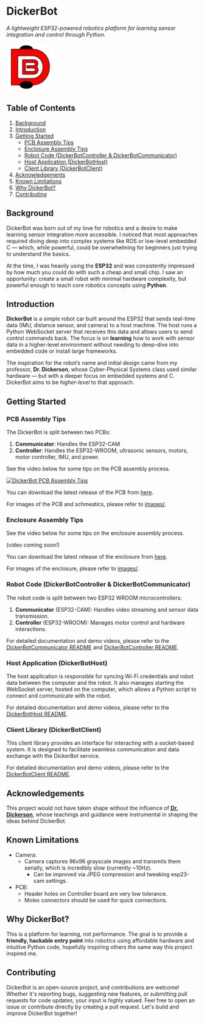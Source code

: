 # DickerBot
*A lightweight ESP32-powered robotics platform for learning sensor integration and control through Python.*

<img src="./images/DickerBotLogo.png" alt="DickerBot Logo" width="25%">

## Table of Contents

1. [Background](#background)
2. [Introduction](#introduction)
3. [Getting Started](#getting-started)
    - [PCB Assembly Tips](#pcb-assembly-tips)
    - [Enclosure Assembly Tips](#enclosure-assembly-tips)
    - [Robot Code (DickerBotController & DickerBotCommunicator)](#robot-code-dickerbotcontroller--dickerbotcommunicator)
    - [Host Application (DickerBotHost)](#host-application-dickerbothost)
    - [Client Library (DickerBotClient)](#client-library-dickerbotclient)
4. [Acknowledgements](#acknowledgements)
5. [Known Limitations](#known-limitations)
6. [Why DickerBot?](#why-dickerbot)
7. [Contributing](#contributing)

## Background

DickerBot was born out of my love for robotics and a desire to make learning sensor integration more accessible. I noticed that most approaches required diving deep into complex systems like ROS or low-level embedded C — which, while powerful, could be overwhelming for beginners just trying to understand the basics.

At the time, I was heavily using the **ESP32** and was consistently impressed by how much you could do with such a cheap and small chip. I saw an opportunity: create a small robot with minimal hardware complexity, but powerful enough to teach core robotics concepts using **Python**.

## Introduction

**DickerBot** is a simple robot car built around the ESP32 that sends real-time data (IMU, distance sensor, and camera) to a host machine. The host runs a Python WebSocket server that receives this data and allows users to send control commands back. The focus is on **learning** how to work with sensor data in a higher-level environment without needing to deep-dive into embedded code or install large frameworks.

The inspiration for the robot’s name and initial design came from my professor, **Dr. Dickerson**, whose Cyber-Physical Systems class used similar hardware — but with a deeper focus on embedded systems and C. DickerBot aims to be *higher-level* to that approach.

## Getting Started

### PCB Assembly Tips

The DickerBot is split between two PCBs:

1. **Communicator**: Handles the ESP32-CAM
2. **Controller**: Handles the ESP32-WROOM, ultrasonic sensors, motors, motor controller, IMU, and power.

See the video below for some tips on the PCB assembly process.

[![DickerBot PCB Assembly Tips](https://img.youtube.com/vi/EeNSNBCDw6I/0.jpg)](https://www.youtube.com/watch?v=EeNSNBCDw6I)

You can download the latest release of the PCB from [here](https://github.com/keshavshankar08/DickerBot/releases). 

For images of the PCB and schmeatics, please refer to [images/](./images/).

### Enclosure Assembly Tips

See the video below for some tips on the enclosure assembly process.

(video coming soon!)

You can download the latest release of the enclosure from [here](https://github.com/keshavshankar08/DickerBot/releases). 

For images of the enclosure, please refer to [images/](./images/).

### Robot Code (DickerBotController & DickerBotCommunicator)

The robot code is split between two ESP32 WROOM microcontrollers:

1. **Communicator** (ESP32-CAM): Handles video streaming and sensor data transmission.
2. **Controller** (ESP32-WROOM): Manages motor control and hardware interactions.

For detailed documentation and demo videos, please refer to the [DickerBotCommunicator README](./DickerBotCommunicator/README.md) and [DickerBotController README](./DickerBotController/README.md).

### Host Application (DickerBotHost)

The host application is responsible for syncing Wi-Fi credentials and robot data between the computer and the robot. It also manages starting the WebSocket server, hosted on the computer, which allows a Python script to connect and communicate with the robot.

For detailed documentation and demo videos, please refer to the [DickerBotHost README](./DickerBotHost/README.md).

### Client Library (DickerBotClient)

This client library provides an interface for interacting with a socket-based system. It is designed to facilitate seamless communication and data exchange with the DickerBot service.

For detailed documentation and demo videos, please refer to the [DickerBotClient README](./DickerBotClient/README.md).

## Acknowledgements
This project would not have taken shape without the influence of [**Dr. Dickerson**](https://www.engineering.pitt.edu/people/faculty/samuel-dickerson/), whose teachings and guidance were instrumental in shaping the ideas behind DickerBot.

## Known Limitations

- Camera: 
  - Camera captures 96x96 grayscale images and transmits them serially, which is incredibly slow (currently ~10Hz).
    - Can be improved via JPEG compression and tweaking esp23-cam settings.
- PCB:
  - Header holes on Controller board are very low tolerance.
  - Molex connectors should be used for quick connections.

## Why DickerBot?

This is a platform for learning, not performance. The goal is to provide a **friendly, hackable entry point** into robotics using affordable hardware and intuitive Python code, hopefully inspiring others the same way this project inspired me.

## Contributing

DickerBot is an open-source project, and contributions are welcome! Whether it's reporting bugs, suggesting new features, or submitting pull requests for code updates, your input is highly valued. Feel free to open an issue or contribute directly by creating a pull request. Let's build and improve DickerBot together!